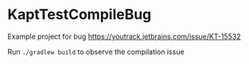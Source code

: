 # KaptTestCompileBug

Example project for bug https://youtrack.jetbrains.com/issue/KT-15532

Run `./gradlew build` to observe the compilation issue
